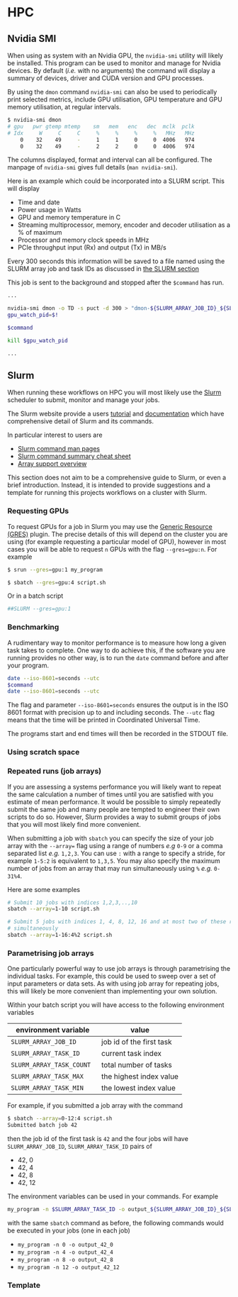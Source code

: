 # HPC

## Nvidia SMI

When using as system with an Nvidia GPU, the `nvidia-smi` utility will likely be
installed. This program can be used to monitor and manage for Nvidia devices.
By default (*i.e.* with no arguments) the command will display a summary of
devices, driver and CUDA version and GPU processes.

By using the `dmon` command `nvidia-smi` can also be used to periodically print
selected metrics, include GPU utilisation, GPU temperature and GPU memory
utilisation, at regular intervals.

```bash
$ nvidia-smi dmon
# gpu   pwr gtemp mtemp    sm   mem   enc   dec  mclk  pclk
# Idx     W     C     C     %     %     %     %   MHz   MHz
    0    32    49     -     1     1     0     0  4006   974
    0    32    49     -     2     2     0     0  4006   974
```

The columns displayed, format and interval can all be configured. The manpage of
`nvidia-smi` gives full details (`man nvidia-smi`).

Here is an example which could be incorporated into a SLURM script. This will
display

- Time and date
- Power usage in Watts
- GPU and memory temperature in C
- Streaming multiprocessor, memory, encoder and decoder utilisation as a % of
  maximum
- Processor and memory clock speeds in MHz
- PCIe throughput input (Rx) and output (Tx) in MB/s

Every 300 seconds this information will be saved to a file named using the
SLURM array job and task IDs as discussed in [the SLURM
section](#parametrising-job-arrays)

This job is sent to the background and stopped after the `$command` has run.

```bash
...

nvidia-smi dmon -o TD -s puct -d 300 > "dmon-${SLURM_ARRAY_JOB_ID}_${SLURM_ARRAY_TASK_ID}".txt &
gpu_watch_pid=$!

$command

kill $gpu_watch_pid

...
```

## Slurm

When running these workflows on HPC you will most likely use the
[Slurm](https://www.schedmd.com/) scheduler to submit, monitor and manage your
jobs.

The Slurm website provide a users
[tutorial](https://slurm.schedmd.com/tutorials.html) and
[documentation](https://slurm.schedmd.com/documentation.html) which have
comprehensive detail of Slurm and its commands.

In particular interest to users are

- [Slurm command man pages](https://slurm.schedmd.com/man_index.html)
- [Slurm command summary cheat
  sheet](https://slurm.schedmd.com/pdfs/summary.pdf)
- [Array support overview](https://slurm.schedmd.com/job_array.html)

This section does not aim to be a comprehensive guide to Slurm, or even a brief
introduction. Instead, it is intended to provide suggestions and a template for
running this projects workflows on a cluster with Slurm.

### Requesting GPUs

To request GPUs for a job in Slurm you may use the [Generic Resource
(GRES)](https://slurm.schedmd.com/gres.html#Running_Jobs) plugin. The precise
details of this will depend on the cluster you are using (for example
requesting a particular model of GPU), however in most cases you will be able
to request `n` GPUs with the flag `--gres=gpu:n`. For example

```bash
$ srun --gres=gpu:1 my_program

$ sbatch --gres=gpu:4 script.sh
```

Or in a batch script

```bash
##SLURM --gres=gpu:1
```

### Benchmarking

A rudimentary way to monitor performance is to measure how long a given task
takes to complete. One way to do achieve this, if the software you are running
provides no other way, is to run the `date` command before and after your
program.

```bash
date --iso-8601=seconds --utc
$command
date --iso-8601=seconds --utc
```

The flag and parameter `--iso-8601=seconds` ensures the output is in the ISO
8601 format with precision up to and including seconds. The `--utc` flag means
that the time will be printed in Coordinated Universal Time.

The programs start and end times will then be recorded in the STDOUT file.

### Using scratch space

### Repeated runs (job arrays)

If you are assessing a systems performance you will likely want to repeat the
same calculation a number of times until you are satisfied with you estimate of
mean performance. It would be possible to simply repeatedly submit the same job
and many people are tempted to engineer their own scripts to do so. However,
Slurm provides a way to submit groups of jobs that you will most likely find
more convenient.

When submitting a job with `sbatch` you can specify the size of your job array
with the `--array=` flag using a range of numbers *e.g* `0-9` or a comma
separated list *e.g.* `1,2,3`. You can use `:` with a range to specify a stride,
for example `1-5:2` is equivalent to `1,3,5`. You may also specify the maximum
number of jobs from an array that may run simultaneously using `%` *e.g.*
`0-31%4`.

Here are some examples

```bash
# Submit 10 jobs with indices 1,2,3,..,10
sbatch --array=1-10 script.sh

# Submit 5 jobs with indices 1, 4, 8, 12, 16 and at most two of these running
# simultaneously
sbatch --array=1-16:4%2 script.sh
```

### Parametrising job arrays

One particularly powerful way to use job arrays is through parametrising the
individual tasks. For example, this could be used to sweep over a set of input
parameters or data sets. As with using job array for repeating jobs, this will
likely be more convenient than implementing your own solution.

Within your batch script you will have access to the following environment
variables

| environment variable      | value                    |
|---------------------------|--------------------------|
| `SLURM_ARRAY_JOB_ID`      | job id of the first task |
| `SLURM_ARRAY_TASK_ID`     | current task index       |
| `SLURM_ARRAY_TASK_COUNT ` | total number of tasks    |
| `SLURM_ARRAY_TASK_MAX`    | the highest index value  |
| `SLURM_ARRAY_TASK_MIN`    | the lowest index value   |

For example, if you submitted a job array with the command

```bash
$ sbatch --array=0-12:4 script.sh
Submitted batch job 42
```

then the job id of the first task is `42` and the four jobs will have
`SLURM_ARRAY_JOB_ID`, `SLURM_ARRAY_TASK_ID` pairs of

- 42, 0
- 42, 4
- 42, 8
- 42, 12

The environment variables can be used in your commands. For example

```bash
my_program -n $SLURM_ARRAY_TASK_ID -o output_${SLURM_ARRAY_JOB_ID}_${SLURM_ARRAY_TASK_ID}
```

with the same `sbatch` command as before, the following commands would be
executed in your jobs (one in each job)

- `my_program -n 0 -o output_42_0`
- `my_program -n 4 -o output_42_4`
- `my_program -n 8 -o output_42_8`
- `my_program -n 12 -o output_42_12`

### Template
